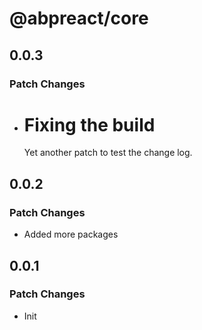 # @abpreact/core

## 0.0.3

### Patch Changes

- # Fixing the build

  Yet another patch to test the change log.

## 0.0.2

### Patch Changes

- Added more packages

## 0.0.1

### Patch Changes

- Init

